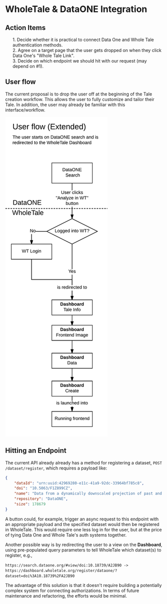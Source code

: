 # WholeTale & DataONE Integration

## Action Items

<ul>
1. Decide whether it is practical to connect Data One and Whole Tale authentication methods.
<br>
2. Agree on a target page that the user gets dropped on when they click Data One's "Whole Tale Link".
<br>
3. Decide on which endpoint we should hit with our request (may depend on #1).
</ul>


## User flow

The current proposal is to drop the user off at the beginning of the Tale creation workflow. This allows the user to fully customize and tailor their Tale. In addition, the user may already be familiar with this interface/workflow.

![user flow, extended](images/user-flow_extended.png)


## Hitting an Endpoint
The current API already already has a method for registering a dataset, `POST /dataset/register`, which requires a payload like:

```json
{
    "dataId": "urn:uuid:42969280-e11c-41a9-92dc-33964bf785c8",
    "doi": "10.5063/F1Z899CZ",
    "name": "Data from a dynamically downscaled projection of past and future microclimates covering North America from 1980-1999 and 2080-2099",
    "repository": "DataONE",
    "size": 178679
}
```

A button could, for example, trigger an async request to this endpoint with an appropriate payload and the specified dataset would then be registered in WholeTale.
This would require one less log in for the user, but at the price of tying Data One and Whole Tale's auth systems together. 

Another possible way is by redirecting the user to a view on the **Dashboard**, using pre-populated query parameters to tell WholeTale which dataset(s) to register, e.g.,

`https://search.dataone.org/#view/doi:10.18739/A2JB90 -> https://dashboard.wholetale.org/register/dataone/?dataset=doi%3A10.18739%2FA2JB90`

The advantage of this solution is that it doesn't require building a potentially complex system for connecting authorizations. In terms of future maintenance and refactoring, the efforts would be minimal. 

